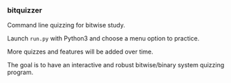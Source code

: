 ### bitquizzer

Command line quizzing for bitwise study.

Launch `run.py` with Python3 and choose a menu option to practice.

More quizzes and features will be added over time.

The goal is to have an interactive and robust bitwise/binary system quizzing program.



